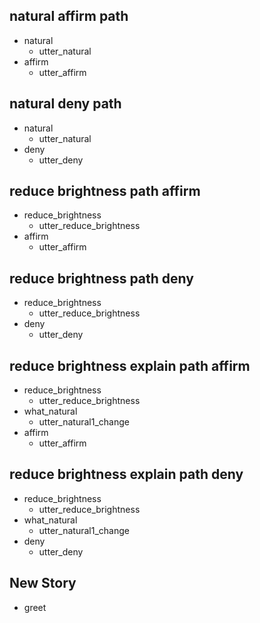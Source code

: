 ## natural affirm path
* natural
  - utter_natural
* affirm
  - utter_affirm

## natural deny path
* natural
  - utter_natural
* deny
  - utter_deny

## reduce brightness path affirm
* reduce_brightness
  - utter_reduce_brightness
* affirm
  - utter_affirm

## reduce brightness path deny
* reduce_brightness
  - utter_reduce_brightness
* deny
  - utter_deny

## reduce brightness explain path affirm
* reduce_brightness
  - utter_reduce_brightness
* what_natural
  - utter_natural1_change
* affirm
  - utter_affirm

## reduce brightness explain path deny
* reduce_brightness
  - utter_reduce_brightness
* what_natural
  - utter_natural1_change
* deny
  - utter_deny

## New Story

* greet
